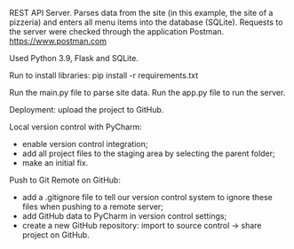 REST API Server. 
Parses data from the site (in this example, the site of a pizzeria) and enters all menu items into the database (SQLite). 
Requests to the server were checked through the application Postman. 
https://www.postman.com

Used Python 3.9, Flask and SQLite.

Run to install libraries:
pip install -r requirements.txt

Run the main.py file to parse site data.
Run the app.py file to run the server.


Deployment: upload the project to GitHub.

Local version control with PyCharm:
- enable version control integration;
- add all project files to the staging area by selecting the parent folder;
- make an initial fix.

Push to Git Remote on GitHub:
- add a .gitignore file to tell our version control system to ignore these files when pushing to a remote server;
- add GitHub data to PyCharm in version control settings;
- create a new GitHub repository: import to source control -> share project on GitHub.